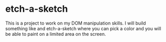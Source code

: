 # etch-a-sketch
This is a project to work on my DOM manipulation skills. 
I will build something like and etch-a-sketch where you can pick 
a color and you will be able to paint on a limited area on the screen.
